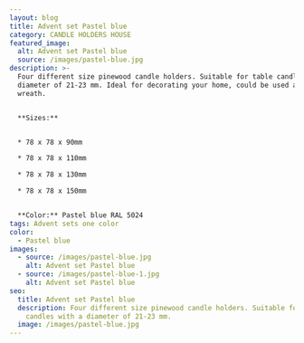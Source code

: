 ```yaml
---
layout: blog
title: Advent set Pastel blue
category: CANDLE HOLDERS HOUSE
featured_image:
  alt: Advent set Pastel blue
  source: /images/pastel-blue.jpg
description: >-
  Four different size pinewood candle holders. Suitable for table candles with a
  diameter of 21-23 mm. Ideal for decorating your home, could be used as Advent
  wreath.


  **Sizes:**


  * 78 x 78 x 90mm

  * 78 x 78 x 110mm

  * 78 x 78 x 130mm

  * 78 x 78 x 150mm


  **Color:** Pastel blue RAL 5024
tags: Advent sets one color
color:
  - Pastel blue
images:
  - source: /images/pastel-blue.jpg
    alt: Advent set Pastel blue
  - source: /images/pastel-blue-1.jpg
    alt: Advent set Pastel blue
seo:
  title: Advent set Pastel blue
  description: Four different size pinewood candle holders. Suitable for table
    candles with a diameter of 21-23 mm.
  image: /images/pastel-blue.jpg
---
```

